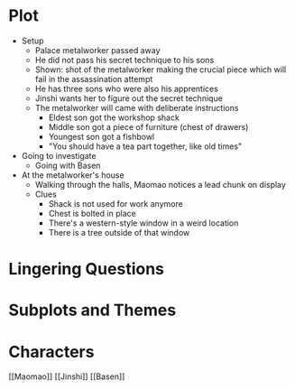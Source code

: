 # Plot
- Setup
	- Palace metalworker passed away
	- He did not pass his secret technique to his sons
	- Shown: shot of the metalworker making the crucial piece which will fail in the assassination attempt
	- He has three sons who were also his apprentices
	- Jinshi wants her to figure out the secret technique
	- The metalworker will came with deliberate instructions
		- Eldest son got the workshop shack
		- Middle son got a piece of furniture (chest of drawers)
		- Youngest son got a fishbowl
		- "You should have a tea part together, like old times"
- Going to investigate
	- Going with Basen
- At the metalworker's house
	- Walking through the halls, Maomao notices a lead chunk on display
	- Clues
		- Shack is not used for work anymore
		- Chest is bolted in place
		- There's a western-style window in a weird location
		- There is a tree outside of that window
# Lingering Questions
# Subplots and Themes
# Characters
[[Maomao]]
[[Jinshi]]
[[Basen]]